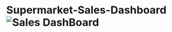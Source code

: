 # Supermarket-Sales-Dashboard![Sales DashBoard](https://github.com/Bathram/Supermarket-Sales-Dashboard/assets/134285275/91afed1d-d33c-4f1d-a2c9-7d46842cd1ac)
